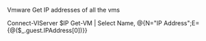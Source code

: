 Vmware
Get IP addresses of all the vms

Connect-VIServer $IP
Get-VM | Select Name, @{N="IP Address";E={@($_.guest.IPAddress[0])}}
